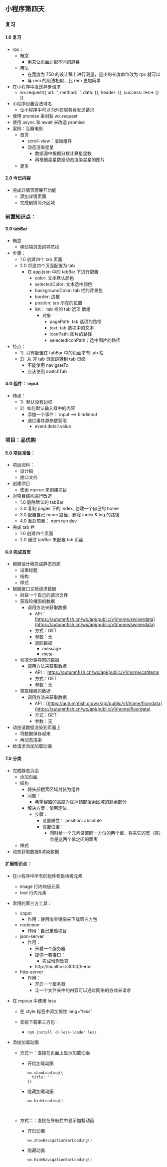 ## 小程序第四天

### 复习

#### 1.0 复习

+ rpx：
  + 概念
    + 用来让页面适配不同的屏幕
  + 用法
    + 在宽度为 750 的设计稿上进行测量，量出的长度单位改为 rpx 就可以
    + 与 rem 的用法相似，比 rem 更加简单
+ 在小程序中发送异步请求
  + wx.request({ url: '', method: '', data: {}, header: {}, success: res=> {} })
+ 小程序设置合法域名
  + 让小程序中可以向外部服务器发送请求
+ 使用 promise 来封装 wx.request
+ 使用 async 和 await 来改造 promise
+ 案例：豆瓣电影
  + 首页
    + scroll-view：滚动组件
    + 动态渲染星星
      + 数据源中根据分数计算星星数
      + 再根据星星数据动态渲染星星的图片
  + 更多

#### 2.0 今日内容

+ 完成详情页面展开功能
  + 添加详情页面
  + 完成剧情简介区域

### 前置知识点：

#### 3.0 tabBar

+ 概念
  + 移动端页面的导航栏
+ 步骤：
  + 1.0 创建四个 tab 页面
  + 2.0 将这四个页面配置为 tab
    + 在 app.json 中的 tabBar 下进行配置
      + color: 文本默认颜色
      + selectedColor: 文本选中颜色
      + backgroundColor:  tab 栏的背景色
      + border: 边框
      + postion: tab 所在的位置
      + list： tab 栏的 tab 选项 数组
        + 对象
          + pagePath:  tab 选项的路径
          + text: tab 选项中的文本
          + iconPath: 图片的路径
          + selectedIconPath：选中图片的路径
+ 特点：
  + 1）只有配置在 tabBar 中的页面才有 tab 栏
  + 2）从 非 tab 页面跳转到 tab 页面
    + 不能使用 navigateTo
    + 应该使用 switchTab

#### 4.0 组件： input

+ 特点：
  + 1）默认没有边框
  + 2）如何默认输入框中的内容
    + 添加一个事件： input ==> bindinput
    + 通过事件源参数获取
      + event.detail.value

### 项目：品优购

#### 5.0 项目准备：

+ 项目资料：
  + 设计稿
  + 接口文档
+ 创建项目
  + 使用 mpvue 来创建项目
+ 对项目结构进行改造
  + 1.0 删除默认的 tabBar
  + 2.0 复制 pages 下的 index, 创建一个自己的 home
  + 3.0 配置自己 home 路径，删除 index & log 的路径
  + 4.0 重启项目： npm run dev
+ 完成 tab 栏
  + 1.0 创建四个页面
  + 2.0 通过 tabBar 来配置 tab 页面

#### 6.0 完成首页

+ 根据设计稿完成静态页面
  + 设置标题
  + 结构
  + 样式
+ 根据接口文档请求数据
  + 封装一个自己的请求文件
  + 获取轮播图的数据
    + 调用方法来获取数据
      + API：[https://autumnfish.cn/wx/api/public/v1/home/swiperdata](https://autumnfish.cn/wx/api/public/v1/home/swiperdata)
      + 方式：GET
      + 参数：无
      + 返回数据
        + message 
        + meta
  + 获取分类导航的数据
    + 调用方法来获取数据
      + API： https://autumnfish.cn/wx/api/public/v1/home/catitems
      + 方式：GET
      + 参数：无
  + 获取楼层的数据
    + 调用方法来获取数据
      + API：[https://autumnfish.cn/wx/api/public/v1/home/floordata](https://autumnfish.cn/wx/api/public/v1/home/floordata)
      + 方式：GET
      + 参数：无
+ 动态请数据渲染到页面上
  + 将数据保存起来
  + 再动态渲染
+ 给请求添加加载动画

#### 7.0 分类

+ 完成静态页面
  + 添加页面
  + 结构
    + 将头部搜索区域封装为组件
    + 问题：
      + 希望容器的高度为除掉顶部搜索区域的剩余部分
    + 解决方案：使用定位。
      + 步骤：
        + 设置属性： position: absolute
        + 设置位置：
          + 同时给一个元素设置同一方位的两个值，将来它的宽（高）会是这两个值之间的距离
  + 样式
+ 动态获取数据&渲染数据

#### 扩展知识点：

+ 在小程序中所有的组件都是块级元素

  + image 行内块级元素
  + text 行内元素

+ 常用的第三方工具：

  + cnpm
    + 作用：使用淘宝镜像来下载第三方包
  + nodemon
    + 作用：自己重启项目
  + json-server
    + 作用：
      + 开启一个服务器
      + 提供一套接口：
        + 完成增删改查
      + http://localhost:3000/heros
  + http-server
    + 作用：
      + 开启一个服务器
      + 让一个文件夹中的内容可以通过网络的方式来请求

+ 在 mpvue 中使用 less

  + 在 style 标签中添加属性 lang="less"

  + 安装下载第三方包：

    + ```
      npm install -D less-loader less
      ```

+ 添加加载动画

  + 方式一：直接在页面上显示加载动画

    + 开启加载动画

      ```
      wx.showLoading({
        title: ''
      })
      ```

    + 隐藏加载动画

      ```
      wx.hideLoading()
      ```

      ​

  + 方式二：直接在导航栏中显示加载动画

    + 开启动画

      ```
      wx.showNavigationBarLoading()
      ```

    + 隐藏动画

      ```
      wx.hideNavigationBarLoading()
      ```

      ​







